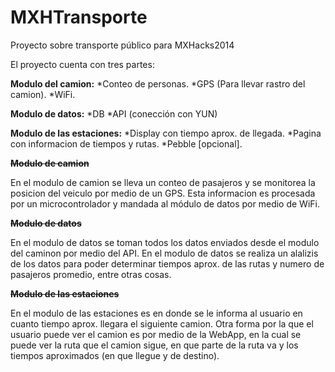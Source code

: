 MXHTransporte
=============

Proyecto sobre transporte público para MXHacks2014

El proyecto cuenta con tres partes:

<b>Modulo del camion:</b>
	*Conteo de personas.
	*GPS (Para llevar rastro del camion).
	*WiFi.

<b>Modulo de datos:</b>
	*DB
	*API (conección con YUN)

<b>Modulo de las estaciones:</b>
	*Display con tiempo aprox. de llegada.
	*Pagina con informacion de tiempos y rutas.
	*Pebble [opcional].

<b><s>Modulo de camion</s></b>

En el modulo de camion se lleva un conteo de pasajeros y se monitorea la posicion del veiculo por medio de un GPS. Esta informacion es procesada por un microcontrolador y mandada al módulo de datos por medio de WiFi.

<b><s>Modulo de datos</s></b>

En el modulo de datos se toman todos los datos enviados desde el modulo del caminon por medio del API. En el modulo de datos se realiza un alalizis de los datos para poder determinar tiempos aprox. de las rutas y numero de pasajeros promedio, entre otras cosas.

<b><s>Modulo de las estaciones</s></b>

En el modulo de las estaciones es en donde se le informa al usuario en cuanto tiempo aprox. llegara el siguiente camion. 
Otra forma por la que el usuario puede ver el camion es por medio de la WebApp, en la cual se puede ver la ruta que el camion sigue, en que parte de la ruta va y los tiempos aproximados (en que llegue y de destino).
